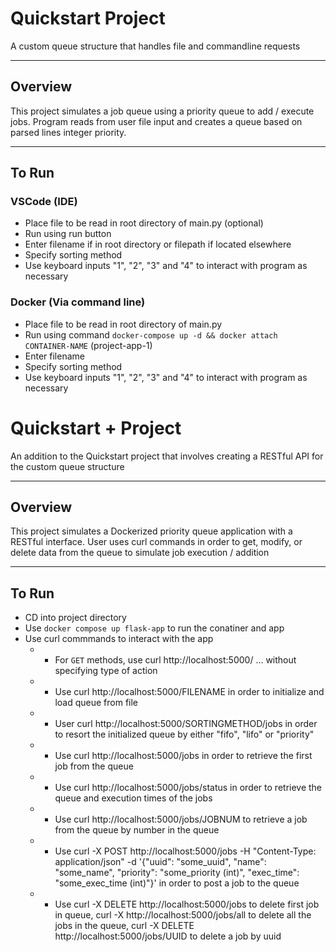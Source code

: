 # Quickstart Project
A custom queue structure that handles file and commandline requests

---

## Overview
This project simulates a job queue using a priority queue to add / execute jobs. Program reads from user file input and creates a queue based on parsed lines integer priority.

---

## To Run
### VSCode (IDE)
  * Place file to be read in root directory of main.py (optional)
  * Run using run button
  * Enter filename if in root directory or filepath if located elsewhere
  * Specify sorting method
  * Use keyboard inputs "1", "2", "3" and "4" to interact with program as necessary

### Docker (Via command line)
  * Place file to be read in root directory of main.py
  * Run using command `docker-compose up -d && docker attach CONTAINER-NAME` (project-app-1)
  * Enter filename
  * Specify sorting method
  * Use keyboard inputs "1", "2", "3" and "4" to interact with program as necessary


# Quickstart + Project
An addition to the Quickstart project that involves creating a RESTful API for the custom queue structure

---

## Overview
This project simulates a Dockerized priority queue application with a RESTful interface. User uses curl commands in order to get, modify, or delete data from the queue to simulate job execution / addition

---

## To Run
  * CD into project directory
  * Use `docker compose up flask-app` to run the conatiner and app
  * Use curl commmands to interact with the app
    * * For `GET` methods, use curl http://localhost:5000/ ... without specifying type of action
    * * Use curl http://localhost:5000/FILENAME in order to initialize and load queue from file
    * * User curl http://localhost:5000/SORTINGMETHOD/jobs in order to resort the initialized queue by either "fifo", "lifo" or "priority"
    * * Use curl http://localhost:5000/jobs in order to retrieve the first job from the queue
    * * Use curl http://localhost:5000/jobs/status in order to retrieve the queue and execution times of the jobs
    * * Use curl http://localhost:5000/jobs/JOBNUM to retrieve a job from the queue by number in the queue
    * * Use curl -X POST http://localhost:5000/jobs -H "Content-Type: application/json" -d '{"uuid": "some_uuid", "name": "some_name", "priority": "some_priority (int)", "exec_time": "some_exec_time (int)"}' in order to post a job to the queue
    * * Use curl -X DELETE http://localhost:5000/jobs to delete first job in queue, curl -X http://localhost:5000/jobs/all to delete all the jobs in the queue, curl -X DELETE http://localhost:5000/jobs/UUID to delete a job by uuid

